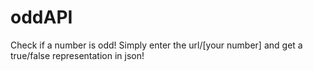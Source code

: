 # oddAPI
Check if a number is odd!
Simply enter the url/[your number] and get a true/false representation in json!
